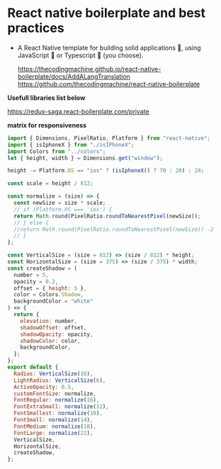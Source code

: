 # React native boilerplate and best practices

- A React Native template for building solid applications 🐙, using JavaScript 💛 or Typescript 💙 (you choose).

  https://thecodingmachine.github.io/react-native-boilerplate/docs/AddALangTranslation
  https://github.com/thecodingmachine/react-native-boilerplate

**Usefull libraries list below**

https://redux-saga.react-boilerplate.com/private

**matrix for responsiveness**

```jsx showLineNumbers
import { Dimensions, PixelRatio, Platform } from "react-native";
import { isIphoneX } from "./isIPhoneX";
import Colors from "../colors";
let { height, width } = Dimensions.get("window");

height -= Platform.OS == "ios" ? (isIphoneX() ? 70 : 20) : 24;

const scale = height / 812;

const normalize = (size) => {
  const newSize = size * scale;
  // if (Platform.OS === 'ios') {
  return Math.round(PixelRatio.roundToNearestPixel(newSize));
  // } else {
  //return Math.round(PixelRatio.roundToNearestPixel(newSize)) -2
  // }
};

const VerticalSize = (size = 812) => (size / 812) * height;
const HorizontalSize = (size = 375) => (size / 375) * width;
const createShadow = (
  number = 5,
  opacity = 0.2,
  offset = { height: 5 },
  color = Colors.Shadow,
  backgroundColor = "white"
) => {
  return {
    elevation: number,
    shadowOffset: offset,
    shadowOpacity: opacity,
    shadowColor: color,
    backgroundColor,
  };
};
export default {
  Radius: VerticalSize(10),
  LightRadius: VerticalSize(6),
  ActiveOpacity: 0.5,
  customFontSize: normalize,
  FontRegular: normalize(16),
  FontExtraSmall: normalize(12),
  FontSmallest: normalize(10),
  FontSmall: normalize(14),
  FontMedium: normalize(18),
  FontLarge: normalize(22),
  VerticalSize,
  HorizontalSize,
  createShadow,
};
```
